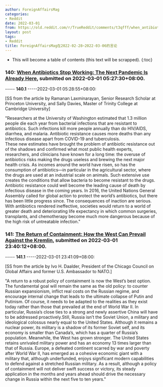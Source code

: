 ```yaml
---
author: ForeignAffairsMag
categories:
- Reddit
date: 2022-03-01
from: https://old.reddit.com/r/TrueReddit/comments/t3qfff/when_antibiotics_stop_working_the_next_pandemic/
layout: post
tags:
- Reddit
title: ForeignAffairsMag在2022-02-28~2022-03-06的言论
---
```


* This will become a table of contents (this text will be scrapped).
{:toc}

### 140: [When Antibiotics Stop Working: The Next Pandemic Is Already Here](https://old.reddit.com/r/TrueReddit/comments/t3qfff/when_antibiotics_stop_working_the_next_pandemic/), submitted on 2022-03-01 05:27:30+08:00.

----- __140.1__ -----2022-03-01 05:28:55+08:00:

\[SS from the article by Ramanan Laxminarayan, Senior Research Scholar at Princeton University, and Sally Davies, Master of Trinity College at Cambridge University\]

"Researchers at the University of Washington estimated that 1.3 million people die each year from bacterial infections that are resistant to antibiotics. Such infections kill more people annually than do HIV/AIDS, diarrhea, and malaria. Antibiotic resistance causes more deaths than any infectious disease apart from COVID-19 and tuberculosis.  
These new estimates have brought the problem of antibiotic resistance out of the shadows and confirmed what most public health experts, researchers, and clinicians have known for a long time: the overuse of antibiotics risks making the drugs useless and brewing the next major health crisis. As incomes around the world have risen, so has the consumption of antibiotics—in particular in the agricultural sector, where the drugs are used at an industrial scale on animals. Such extensive use creates the conditions that allow bacteria to become resistant to the drugs. Antibiotic resistance could well become the leading cause of death by infectious disease in the coming years. In 2016, the United Nations General Assembly called for global action to protect the world’s antibiotics, but there has been little progress since. The consequences of inaction are serious. With antibiotics rendered ineffective, societies would return to a world of greater death and deteriorating life expectancy in which common surgeries, transplants, and chemotherapy become much more dangerous because of the high risk of untreatable infection."

### 141: [The Return of Containment: How the West Can Prevail Against the Kremlin](https://old.reddit.com/r/geopolitics/comments/t4apy8/the_return_of_containment_how_the_west_can/), submitted on 2022-03-01 23:40:12+08:00.

----- __141.1__ -----2022-03-01 23:41:09+08:00:

\[SS from the article by  Ivo H. Daalder, President of the Chicago Council on Global Affairs and former U.S. Ambassador to NATO.\]

"A return to a robust policy of containment is now the West’s best option. The fundamental goal will remain the same as the old policy: to counter Russian expansionism, inflict real costs on the Russian regime, and encourage internal change that leads to the ultimate collapse of Putin and Putinism. Of course, it needs to be adapted to the realities as they exist today rather than those that prevailed at the end of World War II. In particular, Russia’s close ties to a strong and newly assertive China will have to be addressed proactively.Still, Russia isn’t the Soviet Union, a military and ideological colossus nearly equal to the United States. Although it remains a nuclear power, its military is a shadow of its former Soviet self, and its economy is smaller than Canada’s, which has a quarter of Russia’s population. Meanwhile, the West has grown stronger. The United States retains unrivaled military power and has an economy 13 times larger than that of Russia. Europe, a defeated continent scarred by war and poverty after World War II, has emerged as a cohesive economic giant with a military that, although underfunded, enjoys significant modern capabilities to defend against a stretched Russian military. As a result, although a policy of containment will not deliver swift success or victory, its steady application in the months and years ahead should drive the necessary change in Russia within the next five to ten years."

